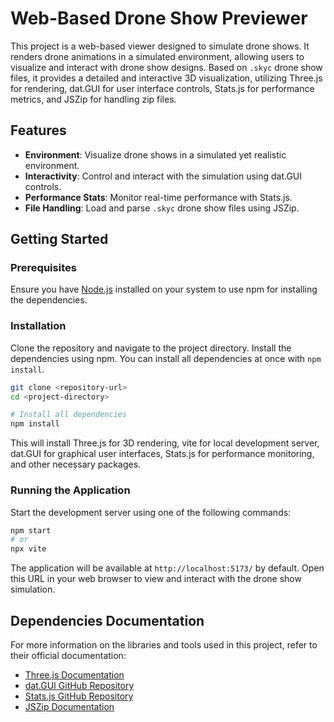 # Web-Based Drone Show Previewer

This project is a web-based viewer designed to simulate drone shows. It renders drone animations in a simulated environment, allowing users to visualize and interact with drone show designs. Based on `.skyc` drone show files, it provides a detailed and interactive 3D visualization, utilizing Three.js for rendering, dat.GUI for user interface controls, Stats.js for performance metrics, and JSZip for handling zip files.

## Features

- **Environment**: Visualize drone shows in a simulated yet realistic environment.
- **Interactivity**: Control and interact with the simulation using dat.GUI controls.
- **Performance Stats**: Monitor real-time performance with Stats.js.
- **File Handling**: Load and parse `.skyc` drone show files using JSZip.

## Getting Started

### Prerequisites

Ensure you have [Node.js](https://nodejs.org/) installed on your system to use npm for installing the dependencies.

### Installation

Clone the repository and navigate to the project directory. Install the dependencies using npm. You can install all dependencies at once with `npm install`.

```bash
git clone <repository-url>
cd <project-directory>

# Install all dependencies
npm install
```
This will install Three.js for 3D rendering, vite for local development server, dat.GUI for graphical user interfaces, Stats.js for performance monitoring, and other necessary packages.

### Running the Application

Start the development server using one of the following commands:

```bash
npm start
# or
npx vite
```

The application will be available at `http://localhost:5173/` by default. Open this URL in your web browser to view and interact with the drone show simulation.

## Dependencies Documentation
For more information on the libraries and tools used in this project, refer to their official documentation:

- [Three.js Documentation](https://threejs.org/docs/index.html#manual/en/introduction/Creating-a-scene)
- [dat.GUI GitHub Repository](https://github.com/dataarts/dat.gui)
- [Stats.js GitHub Repository](https://github.com/mrdoob/stats.js)
- [JSZip Documentation](https://stuk.github.io/jszip/)